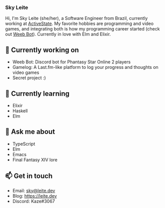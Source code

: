 ### Sky Leite

Hi, I'm Sky Leite (she/her), a Software Engineer from Brazil, currently working at [ActiveState](https://www.activestate.com/). My favorite hobbies are programming and video games, and integrating both is how my programming career started (check out [Weeb Bot](https://github.com/SkyLeite/WeebBot-v2)). Currently in love with Elm and Elixir.

## 🔭 Currently working on

- Weeb Bot: Discord bot for Phantasy Star Online 2 players
- Gamelog: A Last.fm-like platform to log your progress and thoughts on video games
- Secret project :)

## 🌱 Currently learning

- Elixir
- Haskell
- Elm

## 💬 Ask me about

- TypeScript
- Elm
- Emacs
- Final Fantasy XIV lore

## 📫 Get in touch

- Email: sky@leite.dev
- Blog: https://leite.dev
- Discord: Kaze#3067
